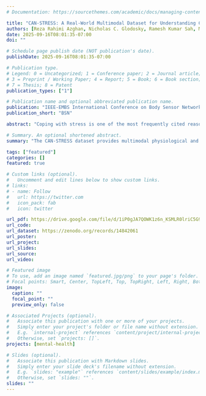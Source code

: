 ```yaml
---
# Documentation: https://sourcethemes.com/academic/docs/managing-content/

title: "CAN-STRESS: A Real-World Multimodal Dataset for Understanding Cannabis Use, Stress, and Physiological Responses"
authors: [Reza Rahimi Azghan, Nicholas C. Glodosky, Ramesh Kumar Sah, Michael J. Cleveland, Carrie Cuttler, Ryan J. McLaughlin, Hassan Ghasemzadeh]
date: 2025-09-16T08:01:35-07:00
doi: ""

# Schedule page publish date (NOT publication's date).
publishDate: 2025-09-16T08:01:35-07:00

# Publication type.
# Legend: 0 = Uncategorized; 1 = Conference paper; 2 = Journal article;
# 3 = Preprint / Working Paper; 4 = Report; 5 = Book; 6 = Book section;
# 7 = Thesis; 8 = Patent
publication_types: ["1"]

# Publication name and optional abbreviated publication name.
publication: "IEEE-EMBS International Conference on Body Sensor Networks"
publication_short: "BSN"

abstract: "Coping with stress is one of the most frequently cited reasons for chronic cannabis use. Therefore, it is hypothesized that cannabis users exhibit distinct physiological stress responses compared to non-users, and that these differences may be especially pronounced during moments of cannabis consumption. However, there is a scarcity of publicly available datasets that allow such hypotheses to be tested under real-world conditions. This paper introduces a dataset named CAN-STRESS, collected using Empatica E4 wristbands. The dataset includes multimodal physiological measurements (such as skin conductance, heart rate,and skin temperature) from 82 participants (39 cannabis users and 43 non-users) as they went about their daily routines. In addition to sensor data, participants provided self-reported survey responses that included perceived stress ratings and timestamps of key daily events such as cannabis use, physical activity, and sleep. To demonstrate the utility of the dataset for downstream applications, we present a preliminary machine learning task aimed at classifying cannabis users versus non-users based on physiological features. Our model achieves a classification accuracy of approximately 96% and an f1-score of around 98%. An analysis of feature importance using SHAP values revealed that electrodermal activity and heart rate metrics were the most influential predictors, consistent with their established roles in stress detection. We publicly release the CAN-STRESS dataset, which we believe serves as a reliable and rich resource for studying the physiological correlates of cannabis use and stress in naturalistic settings. "

# Summary. An optional shortened abstract.
summary: "The CAN-STRESS dataset provides multimodal physiological and self-reported data from 82 participants (39 cannabis users and 43 non-users) collected in real-world conditions using Empatica E4 wristbands. Preliminary analysis shows machine learning models can distinguish users from non-users with high accuracy, with electrodermal activity and heart rate emerging as key predictors. This publicly released dataset offers a valuable resource for advancing research on cannabis use, stress, and physiological responses in naturalistic settings."

tags: ["featured"]
categories: []
featured: true

# Custom links (optional).
#   Uncomment and edit lines below to show custom links.
# links:
# - name: Follow
#   url: https://twitter.com
#   icon_pack: fab
#   icon: twitter

url_pdf: https://drive.google.com/file/d/1iP0gJA7QOWK1z6n_KSMLR0lriC5G93YE/view?usp=sharing
url_code:
url_dataset: https://zenodo.org/records/14842061
url_poster:
url_project:
url_slides:
url_source:
url_video:

# Featured image
# To use, add an image named `featured.jpg/png` to your page's folder.
# Focal points: Smart, Center, TopLeft, Top, TopRight, Left, Right, BottomLeft, Bottom, BottomRight.
image:
  caption: ""
  focal_point: ""
  preview_only: false

# Associated Projects (optional).
#   Associate this publication with one or more of your projects.
#   Simply enter your project's folder or file name without extension.
#   E.g. `internal-project` references `content/project/internal-project/index.md`.
#   Otherwise, set `projects: []`.
projects: [mental-health]

# Slides (optional).
#   Associate this publication with Markdown slides.
#   Simply enter your slide deck's filename without extension.
#   E.g. `slides: "example"` references `content/slides/example/index.md`.
#   Otherwise, set `slides: ""`.
slides: ""
---
```


